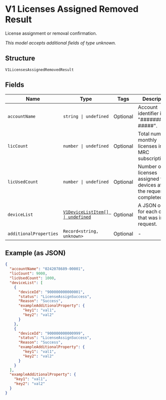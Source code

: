
# V1 Licenses Assigned Removed Result

License assignment or removal confirmation.

*This model accepts additional fields of type unknown.*

## Structure

`V1LicensesAssignedRemovedResult`

## Fields

| Name | Type | Tags | Description |
|  --- | --- | --- | --- |
| `accountName` | `string \| undefined` | Optional | Account identifier in "##########-#####". |
| `licCount` | `number \| undefined` | Optional | Total number of monthly licenses in an MRC subscription. |
| `licUsedCount` | `number \| undefined` | Optional | Number of licenses assigned to devices after the request completed. |
| `deviceList` | [`V1DeviceListItem[] \| undefined`](../../doc/models/v1-device-list-item.md) | Optional | A JSON object for each device that was in the request. |
| `additionalProperties` | `Record<string, unknown>` | Optional | - |

## Example (as JSON)

```json
{
  "accountName": "0242078689-00001",
  "licCount": 9000,
  "licUsedCount": 1000,
  "deviceList": [
    {
      "deviceId": "900000000000001",
      "status": "LicenseAssignSuccess",
      "Reason": "Success",
      "exampleAdditionalProperty": {
        "key1": "val1",
        "key2": "val2"
      }
    },
    {
      "deviceId": "900000000000999",
      "status": "LicenseAssignSuccess",
      "Reason": "Success",
      "exampleAdditionalProperty": {
        "key1": "val1",
        "key2": "val2"
      }
    }
  ],
  "exampleAdditionalProperty": {
    "key1": "val1",
    "key2": "val2"
  }
}
```


